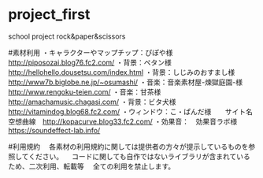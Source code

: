 # project_first
school project rock&amp;paper&amp;scissors

#素材利用
・キャラクターやマップチップ：ぴぽや様　http://piposozai.blog76.fc2.com/
・背景：ペタン様　http://hellohello.dousetsu.com/index.html
・背景：しじみのおすまし様　http://www7b.biglobe.ne.jp/~osumashi/
・音楽：音楽素材屋-煉獄庭園-様　http://www.rengoku-teien.com/
・音楽：甘茶様　http://amachamusic.chagasi.com/
・背景：ビタ犬様　http://vitamindog.blog68.fc2.com/
・ウィンドウ：こ・ぱんだ様　　サイト名　空想曲線　http://kopacurve.blog33.fc2.com/
・効果音：　効果音ラボ様　https://soundeffect-lab.info/

#利用規約
　各素材の利用規約に関しては提供者の方々が提示しているものを参照してください。
　コードに関しても自作ではないライブラリが含まれているため、二次利用、転載等
 　全ての利用を禁止します。
